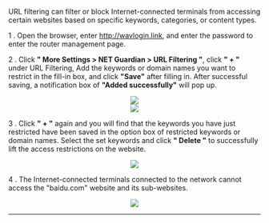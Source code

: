 URL filtering can filter or block Internet-connected terminals from accessing certain websites based on specific keywords, categories, or content types.

1 . Open the browser, enter http://wavlogin.link, and enter the password to enter the router management page.

2 . Click __" More Settings > NET Guardian > URL Filtering "__, click __" + "__ under URL Filtering, Add the keywords or domain names you want to restrict in the fill-in box, and click __"Save"__ after filling in. After successful saving, a notification box of __"Added successfully"__ will pop up.

<div style="text-align: center;">
    <img class="boxshadow" src="/images/url01.png">
</div>
<div style="text-align: center;">
    <img class="boxshadow" src="/images/url02.png">
</div>

3 . Click __" + "__ again and you will find that the keywords you have just restricted have been saved in the option box of restricted keywords or domain names. Select the set keywords and click __" Delete "__ to successfully lift the access restrictions on the website.
<div style="text-align: center;">
    <img class="boxshadow" src="/images/url03.png">
</div>

4 . The Internet-connected terminals connected to the network cannot access the "baidu.com" website and its sub-websites.
<div style="text-align: center;">
    <img class="boxshadow" src="/images/url04.png">
</div>

















---
